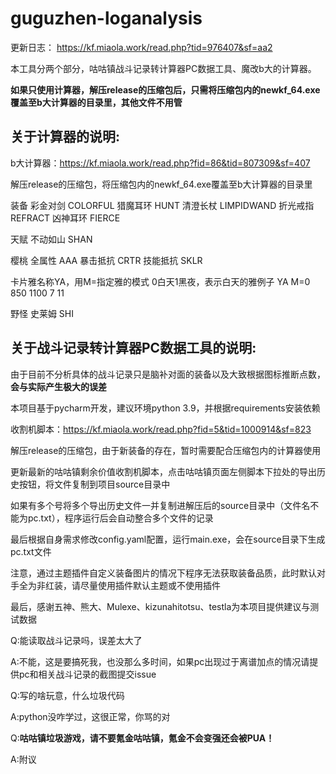 # guguzhen-loganalysis

更新日志： https://kf.miaola.work/read.php?tid=976407&sf=aa2

本工具分两个部分，咕咕镇战斗记录转计算器PC数据工具、魔改b大的计算器。

**如果只使用计算器，解压release的压缩包后，只需将压缩包内的newkf_64.exe覆盖至b大计算器的目录里，其他文件不用管**

## 关于计算器的说明:

b大计算器：https://kf.miaola.work/read.php?fid=86&tid=807309&sf=407

解压release的压缩包，将压缩包内的newkf_64.exe覆盖至b大计算器的目录里

装备 彩金对剑 COLORFUL 猎魔耳环 HUNT 清澄长杖 LIMPIDWAND 折光戒指 REFRACT 凶神耳环 FIERCE

天赋 不动如山 SHAN

樱桃 全属性 AAA 暴击抵抗 CRTR 技能抵抗 SKLR

卡片雅名称YA，用M=指定雅的模式 0白天1黑夜，表示白天的雅例子 YA M=0 850 1100 7 11

野怪 史莱姆 SHI

## 关于战斗记录转计算器PC数据工具的说明:

由于目前不分析具体的战斗记录只是脑补对面的装备以及大致根据图标推断点数，**会与实际产生极大的误差**

本项目基于pycharm开发，建议环境python 3.9，并根据requirements安装依赖

收割机脚本：https://kf.miaola.work/read.php?fid=5&tid=1000914&sf=823

解压release的压缩包，由于新装备的存在，暂时需要配合压缩包内的计算器使用

更新最新的咕咕镇剩余价值收割机脚本，点击咕咕镇页面左侧脚本下拉处的导出历史按钮，将文件复制到项目source目录中

如果有多个号将多个导出历史文件一并复制进解压后的source目录中（文件名不能为pc.txt），程序运行后会自动整合多个文件的记录

最后根据自身需求修改config.yaml配置，运行main.exe，会在source目录下生成pc.txt文件

注意，通过主题插件自定义装备图片的情况下程序无法获取装备品质，此时默认对手全为非红装，请尽量使用插件默认主题或不使用插件

最后，感谢五神、熊大、Mulexe、kizunahitotsu、testla为本项目提供建议与测试数据

Q:能读取战斗记录吗，误差太大了

A:不能，这是要搞死我，也没那么多时间，如果pc出现过于离谱加点的情况请提供pc和相关战斗记录的截图提交issue

Q:写的啥玩意，什么垃圾代码

A:python没咋学过，这很正常，你骂的对

Q:**咕咕镇垃圾游戏，请不要氪金咕咕镇，氪金不会变强还会被PUA！**

A:附议
